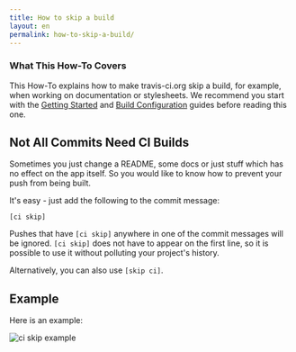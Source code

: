 ```yaml
---
title: How to skip a build
layout: en
permalink: how-to-skip-a-build/
---
```


### What This How-To Covers

This How-To explains how to make travis-ci.org skip a build, for example, when working on documentation or stylesheets. We recommend you start with the [Getting Started](/docs/user/getting-started/) and [Build Configuration](/docs/user/build-configuration/) guides before reading this one.

## Not All Commits Need CI Builds

Sometimes you just change a README, some docs or just stuff which has no effect on the app itself. So you would like to know how to prevent your push from being built.

It's easy - just add the following to the commit message:

    [ci skip]

Pushes that have `[ci skip]` anywhere in one of the commit messages will be ignored. `[ci skip]` does not have to appear on the first line,
so it is possible to use it without polluting your project's history.

Alternatively, you can also use `[skip ci]`.

## Example

Here is an example:

![ci skip example](https://img.skitch.com/20111013-pu5e4gijiw4416m4y4uc29fxwa.jpg)
